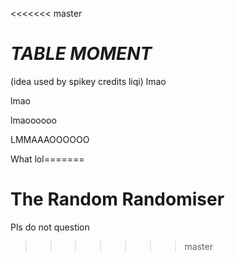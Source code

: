  <<<<<<< master
# *TABLE MOMENT*
(idea used by spikey credits liqi)
lmao

lmao

lmaoooooo

LMMAAAOOOOOO



What lol=======
# The Random Randomiser
Pls do not question
 >>>>>>> master
